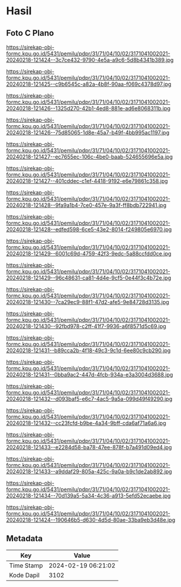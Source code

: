 # Hasil

## Foto C Plano

https://sirekap-obj-formc.kpu.go.id/5431/pemilu/pdpr/31/71/04/10/02/3171041002021-20240218-121424--3c7ce432-9790-4e5a-a9c6-5d8b4341b389.jpg

https://sirekap-obj-formc.kpu.go.id/5431/pemilu/pdpr/31/71/04/10/02/3171041002021-20240218-121425--c9b6545c-a82a-4b8f-90aa-f069c4378d97.jpg

https://sirekap-obj-formc.kpu.go.id/5431/pemilu/pdpr/31/71/04/10/02/3171041002021-20240218-121426--1325d270-42b1-4ed8-881e-ad6e8068311b.jpg

https://sirekap-obj-formc.kpu.go.id/5431/pemilu/pdpr/31/71/04/10/02/3171041002021-20240218-121426--75d85065-1d8e-45a7-b49f-4bb995ac1197.jpg

https://sirekap-obj-formc.kpu.go.id/5431/pemilu/pdpr/31/71/04/10/02/3171041002021-20240218-121427--ec7655ec-106c-4be0-baab-524655696e5a.jpg

https://sirekap-obj-formc.kpu.go.id/5431/pemilu/pdpr/31/71/04/10/02/3171041002021-20240218-121427--401cddec-c1ef-4418-9192-e6e79861c358.jpg

https://sirekap-obj-formc.kpu.go.id/5431/pemilu/pdpr/31/71/04/10/02/3171041002021-20240218-121428--9fa9a1b4-7ce0-457e-9a3f-ff8bdb722941.jpg

https://sirekap-obj-formc.kpu.go.id/5431/pemilu/pdpr/31/71/04/10/02/3171041002021-20240218-121428--edfed598-6ce5-43e2-8014-f249805e6970.jpg

https://sirekap-obj-formc.kpu.go.id/5431/pemilu/pdpr/31/71/04/10/02/3171041002021-20240218-121429--6001c69d-4759-42f3-9edc-5a88ccfdd0ce.jpg

https://sirekap-obj-formc.kpu.go.id/5431/pemilu/pdpr/31/71/04/10/02/3171041002021-20240218-121429--96c48631-ca81-4d4e-9cf5-0e44f3c4b72e.jpg

https://sirekap-obj-formc.kpu.go.id/5431/pemilu/pdpr/31/71/04/10/02/3171041002021-20240218-121430--7ca29ec9-88f1-47d2-afe5-9e84728d3135.jpg

https://sirekap-obj-formc.kpu.go.id/5431/pemilu/pdpr/31/71/04/10/02/3171041002021-20240218-121430--92fbd978-c2ff-41f7-9936-a6f8571d5c69.jpg

https://sirekap-obj-formc.kpu.go.id/5431/pemilu/pdpr/31/71/04/10/02/3171041002021-20240218-121431--b89cca2b-4f18-49c3-9c1d-6ee80c9cb290.jpg

https://sirekap-obj-formc.kpu.go.id/5431/pemilu/pdpr/31/71/04/10/02/3171041002021-20240218-121431--0bba9ac2-447d-4fcb-934a-e3a3004d3688.jpg

https://sirekap-obj-formc.kpu.go.id/5431/pemilu/pdpr/31/71/04/10/02/3171041002021-20240218-121432--d093baf5-e6c7-4ac5-9a5a-099d49f49290.jpg

https://sirekap-obj-formc.kpu.go.id/5431/pemilu/pdpr/31/71/04/10/02/3171041002021-20240218-121432--cc23fcfd-b9be-4a34-9bff-cda6af71a6a6.jpg

https://sirekap-obj-formc.kpu.go.id/5431/pemilu/pdpr/31/71/04/10/02/3171041002021-20240218-121433--e2284d58-ba78-47ee-878f-b7a491d09ed4.jpg

https://sirekap-obj-formc.kpu.go.id/5431/pemilu/pdpr/31/71/04/10/02/3171041002021-20240218-121433--a9ddaf29-805a-425c-9a0a-b9c1de2ab892.jpg

https://sirekap-obj-formc.kpu.go.id/5431/pemilu/pdpr/31/71/04/10/02/3171041002021-20240218-121434--70d139a5-5a34-4c36-a913-5efd52ecaebe.jpg

https://sirekap-obj-formc.kpu.go.id/5431/pemilu/pdpr/31/71/04/10/02/3171041002021-20240218-121424--190646b5-d630-4d5d-80ae-33ba9eb3d48e.jpg


## Metadata

| Key        | Value               |
| ---------- | ------------------- |
| Time Stamp | 2024-02-19 06:21:02 |
| Kode Dapil | 3102                |



